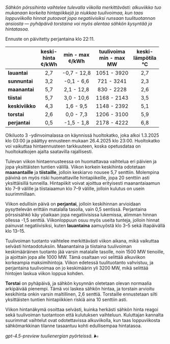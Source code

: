 *Sähkön pörssihinta vaihtelee tulevalla viikolla merkittävästi: alkuviikko tuo mukanaan korkeita hintapiikkejä ja niukkaa tuulivoimaa, kun taas loppuviikolla hinnat putoavat jopa negatiivisiksi runsaan tuulituotannon ansiosta — pyhäpäivä torstaina voi myös alentaa sähkön kysyntää ja hintatasoa.*

Ennuste on päivitetty perjantaina klo 22:11.

|             | keski-<br>hinta<br>¢/kWh | min - max<br>¢/kWh | tuulivoima<br>min - max<br>MW | keski-<br>lämpötila<br>°C |
|:------------|:------------------------:|:-------------------:|:----------------------------:|:-------------------------:|
| **lauantai**    |           2,7            |    -0,7 - 12,8     |         1051 - 3920          |             2,7           |
| **sunnuntai**   |           3,2            |    -0,1 - 6,6      |          721 - 3241          |             2,3           |
| **maanantai**   |           5,7            |     2,1 - 12,8     |           830 - 2228         |             2,6           |
| **tiistai**     |           5,7            |     3,0 - 10,6     |          1168 - 2143         |             3,5           |
| **keskiviikko** |           4,3            |     1,6 - 9,5      |          1148 - 2392         |             5,1           |
| **torstai**     |           2,6            |     0,0 - 7,3      |          1206 - 3100         |             5,9           |
| **perjantai**   |           0,5            |    -1,5 - 1,8      |          2178 - 4222         |             6,8           |

Olkiluoto 3 -ydinvoimalassa on käynnissä huoltokatko, joka alkoi 1.3.2025 klo 03:00 ja päättyy ennusteen mukaan 26.4.2025 klo 23:00. Huoltokatko voi vaikuttaa hintaennusteen tarkkuuteen, koska opetusdataa on huoltokatkojen ajalta saatavilla rajallisesti.

Tulevan viikon hintaennusteessa on huomattavaa vaihtelua eri päivien ja jopa yksittäisten tuntien välillä. Viikon korkein keskihinta odotetaan **maanantaille** ja **tiistaille**, jolloin keskiarvo nousee 5,7 senttiin. Molempina päivinä on myös riski huomattaville hintapiikeille, jopa 20 senttiin asti yksittäisillä tunneilla. Hintapiikit voivat ajoittua erityisesti maanantaiaamun klo 7–9 välille ja tiistaiaamun klo 7–9 välille, jolloin kulutus on usein suurimmillaan.

Viikon edullisin päivä on **perjantai**, jolloin keskihinnan arvioidaan pysyttelevän erittäin matalalla tasolla, vain 0,5 sentissä. Perjantaina pörssisähkö käy yöaikaan jopa negatiivisissa lukemissa, alimman hinnan ollessa -1,5 senttiä. Viikonloppuun osuu myös useita tunteja, jolloin hinnat painuvat negatiivisiksi, kuten **lauantaina** aamuyöstä klo 3–5 sekä iltapäivällä klo 13–15.

Tuulivoiman tuotanto vaihtelee merkittävästi viikon aikana, mikä vaikuttaa selvästi hintaodotuksiin. Maanantaina ja tiistaina tuulivoiman keskimääräinen tuotanto jää varsin matalalle tasolle, noin 1500 MW tienoille, ja ajoittain jopa alle 1000 MW. Tämä osaltaan voi selittää alkuviikon korkeampia maksimihintoja. Viikon edetessä tuulituotanto vahvistuu, ja perjantaina tuulivoimaa on jo keskimäärin yli 3200 MW, mikä selittää hintojen laskua viikon loppua kohden.

**Torstai** on pyhäpäivä, ja sähkön kysynnän oletetaan olevan normaalia arkipäivää pienempi. Tämä voi laskea sähkön hintaa, ja torstain arvioitu keskihinta onkin varsin maltillinen, 2,6 senttiä. Torstaille ennustetaan silti yksittäisten tuntien hintapiikkien riskiä aina 10 senttiin asti.

Viikon hintanäkymä osoittaa selvästi, kuinka herkästi sähkön hinta reagoi sekä tuulivoiman tuotantoon että kulutuksen vaihteluun. Kuluttajan kannalta suurimmat vaihtelut ovat odotettavissa alkuviikolla, kun taas loppuviikosta sähkömarkkinan tilanne tasaantuu kohti edullisempaa hintatasoa.

*gpt-4.5-preview tuulienergian pyörteissä.* 🌬️
